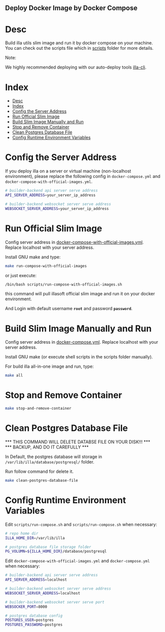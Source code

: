 Deploy Docker Image by Docker Compose
-------------------------------------


# Desc

Build illa utils slim image and run it by docker compose on your machine.  
You can check out the scripts file which in [scripts](./scripts/) folder for more details.

Note:

We highly recommended deploying with our auto-deploy tools [illa-cli](https://github.com/illacloud/illa).



# Index

- [Desc](#desc)
- [Index](#index)
- [Config the Server Address](#config-the-server-address)
- [Run Official Slim Image](#run-official-slim-image)
- [Build Slim Image Manually and Run](#build-slim-image-manually-and-run)
- [Stop and Remove Container](#stop-and-remove-container)
- [Clean Postgres Database File](#clean-postgres-database-file)
- [Config Runtime Environment Variables](#config-runtime-environment-variables)

# Config the Server Address

If you deploy illa on a server or virtual machine (non-localhost environment), please replace the following config in ```docker-compose.yml``` and ```docker-compose-with-official-images.yml```.

```sh
# builder-backend api server serve address
API_SERVER_ADDRESS=your_server_ip_address

# builder-backend websocket server serve address
WEBSOCKET_SERVER_ADDRESS=your_server_ip_address

```

# Run Official Slim Image

Config server address in [docker-compose-with-official-images.yml](docker-compose-with-official-images.yml).  Replace localhost with your server address.

Install GNU make and type: 

```sh
make run-compose-with-official-images
```

or just execute:

```sh
/bin/bash scripts/run-compose-with-official-images.sh
```

this command will pull illasoft official slim image and run it on your docker environment.

And Login with default username **```root```** and password **```password```**.

# Build Slim Image Manually and Run

Config server address in [docker-compose.yml](docker-compose.yml).  Replace localhost with your server address.

Install GNU make (or execute shell scripts in the scripts folder manually). 

For build illa all-in-one image and run, type:

```sh
make all
```

# Stop and Remove Container


```sh
make stop-and-remove-container
```


# Clean Postgres Database File

*** THIS COMMAND WILL DELETE DATABSE FILE ON YOUR DISK!!! ***  
*** BACKUP, AND DO IT CAREFULLY ***  

In Default, the postgres database will storage in ```/var/lib/illa/database/postgresql/``` folder.

Run follow command for delete it.

```sh
make clean-postgres-database-file
```


# Config Runtime Environment Variables

Edit ```scripts/run-compose.sh``` and ```scripts/run-compose.sh```  when necessary:

```sh
# repo home dir
ILLA_HOME_DIR=/var/lib/illa

# postgres database file storage folder
PG_VOLUMN=${ILLA_HOME_DIR}/database/postgresql

```

Edit ```docker-compose-with-official-images.yml``` and ```docker-compose.yml```  when necessary:

```sh
# builder-backend api server serve address
API_SERVER_ADDRESS=localhost

# builder-backend websocket server serve address
WEBSOCKET_SERVER_ADDRESS=localhost

# builder-backend websocket server serve port
WEBSOCKER_PORT=8000

# postgres database config
POSTGRES_USER=postgres
POSTGRES_PASSWORD=postgres

```
